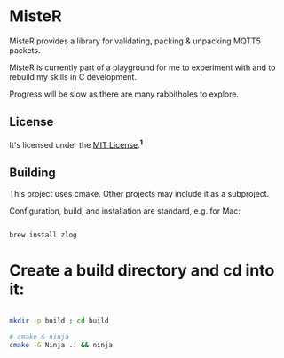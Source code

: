 # MisteR

MisteR provides a library for validating, packing & unpacking MQTT5 packets.

MisteR is currently part of a playground for me to experiment with and to rebuild my skills in C development.

Progress will be slow as there are many rabbitholes to explore.

## License

It's licensed under the [MIT License](./COPYING).<sup><b>1</b></sup>

## Building

This project uses cmake. Other projects may include it as a subproject.

Configuration, build, and installation are standard, e.g. for Mac:

```zsh

brew install zlog
```

# Create a build directory and cd into it:
```zsh

mkdir -p build ; cd build

# cmake & ninja
cmake -G Ninja .. && ninja
```
